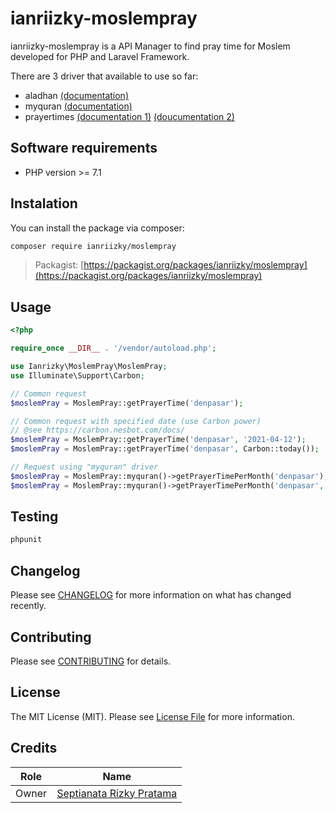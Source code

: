 # ianriizky-moslempray

ianriizky-moslempray is a API Manager to find pray time for Moslem developed for PHP and Laravel Framework.

There are 3 driver that available to use so far:
- aladhan [(documentation)](https://aladhan.com/prayer-times-api)
- myquran [(documentation)](https://documenter.getpostman.com/view/841292/Tz5p7yHS)
- prayertimes [(documentation 1)](https://prayertimes.date/api) [(doucumentation 2)](https://waktusholat.org/api/docs/today)

## Software requirements
- PHP version >= 7.1

## Instalation
You can install the package via composer:

```bash
composer require ianriizky/moslempray
```
> Packagist: [https://packagist.org/packages/ianriizky/moslempray](https://packagist.org/packages/ianriizky/moslempray)

## Usage
```php
<?php

require_once __DIR__ . '/vendor/autoload.php';

use Ianrizky\MoslemPray\MoslemPray;
use Illuminate\Support\Carbon;

// Common request
$moslemPray = MoslemPray::getPrayerTime('denpasar');

// Common request with specified date (use Carbon power)
// @see https://carbon.nesbot.com/docs/
$moslemPray = MoslemPray::getPrayerTime('denpasar', '2021-04-12');
$moslemPray = MoslemPray::getPrayerTime('denpasar', Carbon::today());

// Request using "myquran" driver
$moslemPray = MoslemPray::myquran()->getPrayerTimePerMonth('denpasar');
$moslemPray = MoslemPray::myquran()->getPrayerTimePerMonth('denpasar', 2021, 4);

```

## Testing
```bash
phpunit
```

## Changelog

Please see [CHANGELOG](CHANGELOG.md) for more information on what has changed recently.

## Contributing

Please see [CONTRIBUTING](CONTRIBUTING.md) for details.

## License

The MIT License (MIT). Please see [License File](LICENSE.md) for more information.

## Credits
| Role | Name |
| ---- | ---- |
| Owner | [Septianata Rizky Pratama](https://github.com/ianriizky) |

